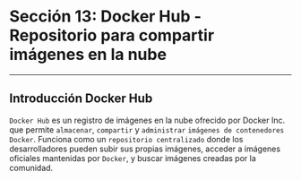 # Sección 13: Docker Hub - Repositorio para compartir imágenes en la nube

---

## Introducción Docker Hub

`Docker Hub` es un registro de imágenes en la nube ofrecido por Docker Inc. que permite `almacenar`, `compartir` y
`administrar` `imágenes de contenedores Docker`. Funciona como un `repositorio centralizado` donde los desarrolladores
pueden subir sus propias imágenes, acceder a imágenes oficiales mantenidas por `Docker`, y buscar imágenes creadas por
la comunidad.

